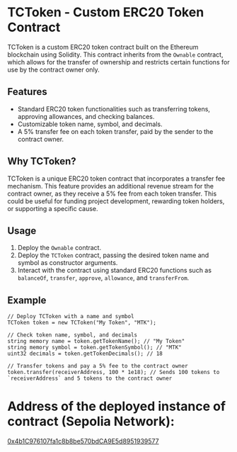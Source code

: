 # TCToken - Custom ERC20 Token Contract

TCToken is a custom ERC20 token contract built on the Ethereum blockchain using Solidity. This contract inherits from the `Ownable` contract, which allows for the transfer of ownership and restricts certain functions for use by the contract owner only.

## Features

- Standard ERC20 token functionalities such as transferring tokens, approving allowances, and checking balances.
- Customizable token name, symbol, and decimals.
- A 5% transfer fee on each token transfer, paid by the sender to the contract owner.

## Why TCToken?

TCToken is a unique ERC20 token contract that incorporates a transfer fee mechanism. This feature provides an additional revenue stream for the contract owner, as they receive a 5% fee from each token transfer. This could be useful for funding project development, rewarding token holders, or supporting a specific cause.

## Usage

1. Deploy the `Ownable` contract.
2. Deploy the `TCToken` contract, passing the desired token name and symbol as constructor arguments.
3. Interact with the contract using standard ERC20 functions such as `balanceOf`, `transfer`, `approve`, `allowance`, and `transferFrom`.

## Example

```solidity
// Deploy TCToken with a name and symbol
TCToken token = new TCToken("My Token", "MTK");

// Check token name, symbol, and decimals
string memory name = token.getTokenName(); // "My Token"
string memory symbol = token.getTokenSymbol(); // "MTK"
uint32 decimals = token.getTokenDecimals(); // 18

// Transfer tokens and pay a 5% fee to the contract owner
token.transfer(receiverAddress, 100 * 1e18); // Sends 100 tokens to `receiverAddress` and 5 tokens to the contract owner
```


# Address of the deployed instance of contract (Sepolia Network): 
[0x4b1C976107fa1c8b8be570bdCA9E5d8951939577](https://sepolia.etherscan.io/address/0x4b1c976107fa1c8b8be570bdca9e5d8951939577)
